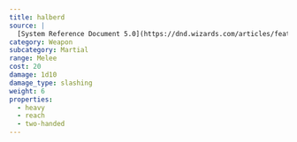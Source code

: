 ```yaml
---
title: halberd
source: |
  [System Reference Document 5.0](https://dnd.wizards.com/articles/features/systems-reference-document-srd)
category: Weapon
subcategory: Martial
range: Melee
cost: 20
damage: 1d10
damage_type: slashing
weight: 6
properties:
  - heavy
  - reach
  - two-handed
---
```

